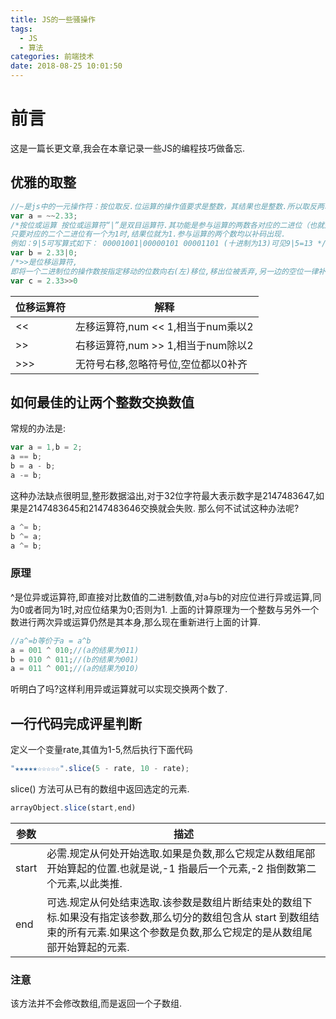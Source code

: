 ```yaml
---
title: JS的一些骚操作
tags:
  - JS
  - 算法
categories: 前端技术
date: 2018-08-25 10:01:50
---
```

# 前言
这是一篇长更文章,我会在本章记录一些JS的编程技巧做备忘.

## 优雅的取整

```js
//~是js中的一元操作符：按位取反.位运算的操作值要求是整数，其结果也是整数.所以取反两次,自然就是整数了.
var a = ~~2.33;
/*按位或运算 按位或运算符“|”是双目运算符.其功能是参与运算的两数各对应的二进位（也就是最后一位）相或.
只要对应的二个二进位有一个为1时,结果位就为1.参与运算的两个数均以补码出现. 
例如：9|5可写算式如下： 00001001|00000101 00001101 (十进制为13)可见9|5=13 */
var b = 2.33|0;
/*>>是位移运算符,
即将一个二进制位的操作数按指定移动的位数向右(左)移位,移出位被丢弃,另一边的空位一律补0.*/
var c = 2.33>>0
```
|位移运算符|解释|
|-----|-----|
|<<|左移运算符,num << 1,相当于num乘以2|
|>>|右移运算符,num >> 1,相当于num除以2|
|>>>|无符号右移,忽略符号位,空位都以0补齐|
## 如何最佳的让两个整数交换数值
常规的办法是:
```js
var a = 1,b = 2;
a == b;
b = a - b;
a -= b;
```
这种办法缺点很明显,整形数据溢出,对于32位字符最大表示数字是2147483647,如果是2147483645和2147483646交换就会失败.
那么何不试试这种办法呢?
```js
a ^= b;
b ^= a;
a ^= b;
```
### 原理
^是位异或运算符,即直接对比数值的二进制数值,对a与b的对应位进行异或运算,同为0或者同为1时,对应位结果为0;否则为1.
上面的计算原理为一个整数与另外一个数进行两次异或运算仍然是其本身,那么现在重新进行上面的计算.
```js
//a^=b等价于a = a^b
a = 001 ^ 010;//(a的结果为011)
b = 010 ^ 011;//(b的结果为001)
a = 011 ^ 001;//(a的结果为010)
```
听明白了吗?这样利用异或运算就可以实现交换两个数了.
## 一行代码完成评星判断
定义一个变量rate,其值为1-5,然后执行下面代码
```js
"★★★★★☆☆☆☆☆".slice(5 - rate, 10 - rate); 
```
slice() 方法可从已有的数组中返回选定的元素.
```js
arrayObject.slice(start,end)
```
|参数|描述|
|-----|-----|
|start|必需.规定从何处开始选取.如果是负数,那么它规定从数组尾部开始算起的位置.也就是说,-1 指最后一个元素,-2 指倒数第二个元素,以此类推.|
|end|可选.规定从何处结束选取.该参数是数组片断结束处的数组下标.如果没有指定该参数,那么切分的数组包含从 start 到数组结束的所有元素.如果这个参数是负数,那么它规定的是从数组尾部开始算起的元素.|
### 注意
该方法并不会修改数组,而是返回一个子数组.
